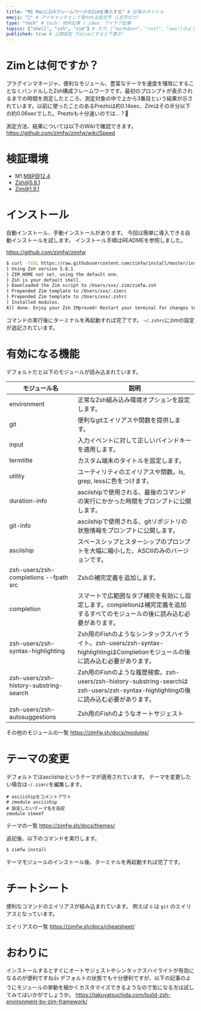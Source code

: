 ```yaml
---
title: "M1 MacにZshフレームワークのZimを導入する" # 記事のタイトル
emoji: "🚴" # アイキャッチとして使われる絵文字（1文字だけ）
type: "tech" # tech: 技術記事 / idea: アイデア記事
topics: ["shell", "zsh", "zim"] # タグ。["markdown", "rust", "aws"]のように指定する
published: true # 公開設定（falseにすると下書き）
---
```


# Zimとは何ですか？
プラグインマネージャ、便利なモジュール、豊富なテーマを速度を犠牲にすることなくバンドルしたZsh構成フレームワークです。最初のプロンプトが表示されるまでの時間を測定したところ、測定対象の中で上から3番目という結果が示されています。以前に使ったことのあるPreztoは約0.14sec、Zimはその半分以下の約0.06secでした。Preztoも十分速いのでは…？🤔

測定方法、結果については以下のWikiで確認できます。
https://github.com/zimfw/zimfw/wiki/Speed

# 検証環境
- M1 MBP@12.4
- Zsh@5.8.1
- Zim@1.9.1

# インストール
自動インストール、手動インストールがあります。
今回は簡単に導入できる自動インストールを試します。
インストール手順はREADMEを参照しました。

https://github.com/zimfw/zimfw

```sh
$ curl -fsSL https://raw.githubusercontent.com/zimfw/install/master/install.zsh | zsh
) Using Zsh version 5.8.1
) ZIM_HOME not set, using the default one.
) Zsh is your default shell.
) Downloaded the Zim script to /Users/xxx/.zim/zimfw.zsh
) Prepended Zim template to /Users/xxx/.zimrc
) Prepended Zim template to /Users/xxx/.zshrc
) Installed modules.
All done. Enjoy your Zsh IMproved! Restart your terminal for changes to take effect.
```

コマンドの実行後にターミナルを再起動すれば完了です。
`~/.zshrc`にzimの設定が追記されています。

# 有効になる機能
デフォルトだと以下のモジュールが読み込まれています。

|モジュール名|説明|
|---|---|
|environment|正常なZsh組み込み環境オプションを設定します。|
|git|便利なgitエイリアスや関数を提供します。|
|input|入力イベントに対して正しいバインドキーを適用します。|
|termtitle|カスタム端末のタイトルを設定します。|
|utility|ユーティリティのエイリアスや関数。ls, grep, lessに色をつけます。|
|duration-info|asciishipで使用される、最後のコマンドの実行にかかった時間をプロンプトに公開します。|
|git-info|asciishipで使用される、gitリポジトリの状態情報をプロンプトに公開します。|
|asciiship|スペースシップとスターシップのプロンプトを大幅に縮小した、ASCIIのみのバージョンです。|
|zsh-users/zsh-completions --fpath src|Zshの補完定義を追加します。|
|completion|スマートで広範囲なタブ補完を有効にし設定します。completionは補完定義を追加するすべてのモジュールの後に読み込む必要があります。|
|zsh-users/zsh-syntax-highlighting|Zsh用のFishのようなシンタックスハイライト。zsh-users/zsh-syntax-highlightingはCompletionモジュールの後に読み込む必要があります。|
|zsh-users/zsh-history-substring-search|Zsh用のFishのような履歴検索。zsh-users/zsh-history-substring-searchはzsh-users/zsh-syntax-highlightingの後に読み込む必要があります。|
|zsh-users/zsh-autosuggestions|Zsh用のFishのようなオートサジェスト|

その他のモジュールの一覧
https://zimfw.sh/docs/modules/

# テーマの変更
デフォルトではasciishipというテーマが適用されています。
テーマを変更したい場合は`~/.zimrc`を編集します。

```sh:.zimrc
# asciishipをコメントアウト
# zmodule asciiship
# 設定したいテーマ名を指定
zmodule steeef
```

テーマの一覧
https://zimfw.sh/docs/themes/

追記後、以下のコマンドを実行します。

```sh
$ zimfw install
```

テーマモジュールのインストール後、ターミナルを再起動すれば完了です。

# チートシート
便利なコマンドのエイリアスが組み込まれています。
例えば `G` は `git` のエイリアスとなっています。

エイリアスの一覧
https://zimfw.sh/docs/cheatsheet/

# おわりに
インストールするとすぐにオートサジェストやシンタックスハイライトが有効になるのが便利ですね👍
デフォルトの状態でも十分便利ですが、以下の記事のようにモジュールの挙動を細かくカスタマイズできるようなので気になる方は試してみてはいかがでしょうか。
https://takuyatsuchida.com/build-zsh-environment-by-zim-framework/
